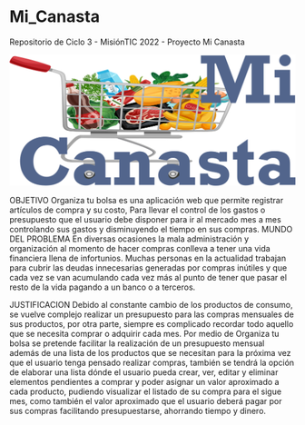 # Mi_Canasta

Repositorio de Ciclo 3 - MisiónTIC 2022 - Proyecto Mi Canasta

![logo](templates/img/logo.png)

OBJETIVO
Organiza tu bolsa es una aplicación web que permite registrar artículos de compra y su
costo, Para llevar el control de los gastos o presupuesto que el usuario debe disponer para
ir al mercado mes a mes controlando sus gastos y disminuyendo el tiempo en sus compras.
MUNDO DEL PROBLEMA
En diversas ocasiones la mala administración y organización al momento de hacer
compras conlleva a tener una vida financiera llena de infortunios. Muchas personas en
la actualidad trabajan para cubrir las deudas innecesarias generadas por compras
inútiles y que cada vez se van acumulando cada vez más al punto de tener que pasar el
resto de la vida pagando a un banco o a terceros.

JUSTIFICACION
Debido al constante cambio de los productos de consumo, se vuelve complejo realizar un
presupuesto para las compras mensuales de sus productos, por otra parte, siempre es
complicado recordar todo aquello que se necesita comprar o adquirir cada mes.
Por medio de Organiza tu bolsa se pretende facilitar la realización de un presupuesto
mensual además de una lista de los productos que se necesitan para la próxima vez que el
usuario tenga pensado realizar compras, también se tendrá la opción de elaborar una lista
dónde el usuario pueda crear, ver, editar y eliminar elementos pendientes a comprar y poder
asignar un valor aproximado a cada producto, pudiendo visualizar el listado de su compra
para el sigue mes, como también el valor aproximado que el usuario deberá pagar por sus
compras facilitando presupuestarse, ahorrando tiempo y dinero.
